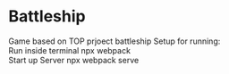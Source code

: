 # Battleship

Game based on TOP prjoect battleship
Setup for running: \
Run inside terminal npx webpack \
Start up Server npx webpack serve
